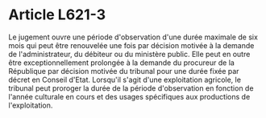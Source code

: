 # Article L621-3

Le jugement ouvre une période d'observation d'une durée maximale de six mois qui peut être renouvelée une fois par décision motivée à la demande de l'administrateur, du débiteur ou du ministère public. Elle peut en outre être exceptionnellement prolongée à la demande du procureur de la République par décision motivée du tribunal pour une durée fixée par décret en Conseil d'Etat.   Lorsqu'il s'agit d'une exploitation agricole, le tribunal peut proroger la durée de la période d'observation en fonction de l'année culturale en cours et des usages spécifiques aux productions de l'exploitation.